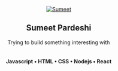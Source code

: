 <p align="center">
  <a href="https://www.linkedin.com/in/sumeetpardeshi/">
    <img src="https://media-exp1.licdn.com/dms/image/C5603AQH8--88jzn71w/profile-displayphoto-shrink_100_100/0/1599855519046?e=1649289600&v=beta&t=fd-MrLmPKf8tIOy-E0Zi0iqG4Je3ntJtQ91HaPdGin8" alt="Sumeet">
  </a>
</p>

<h2 align="center">Sumeet Pardeshi</h3>

<p align="center">
  Trying to build something interesting with 
  <br>
  <br>
  <br>
   <strong> Javascript • HTML • CSS • Nodejs • React </strong>
  </p>



<!---
sumeetpardeshi/sumeetpardeshi is a ✨ special ✨ repository because its `README.md` (this file) appears on your GitHub profile.
You can click the Preview link to take a look at your changes.
--->
